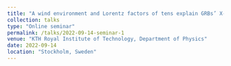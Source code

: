 ```yaml
---
title: "A wind environment and Lorentz factors of tens explain GRBs’ X-ray plateau phase"
collection: talks
type: "Online seminar"
permalink: /talks/2022-09-14-seminar-1
venue: "KTH Royal Institute of Technology, Department of Physics"
date: 2022-09-14
location: "Stockholm, Sweden"
---
```

